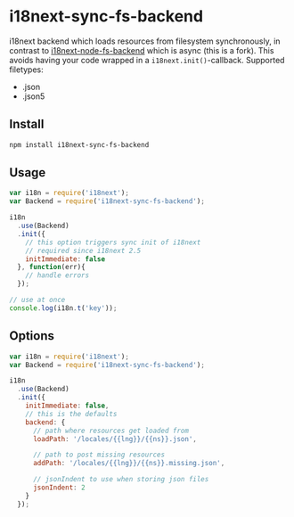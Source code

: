 # i18next-sync-fs-backend
i18next backend which loads resources from filesystem synchronously, in contrast to [i18next-node-fs-backend](https://github.com/i18next/i18next-node-fs-backend) which is async (this is a fork). This avoids having your code wrapped in a `i18next.init()`-callback. Supported filetypes:

- .json
- .json5

## Install

```sh
npm install i18next-sync-fs-backend
```

## Usage

```js
var i18n = require('i18next');
var Backend = require('i18next-sync-fs-backend');

i18n
  .use(Backend)
  .init({
    // this option triggers sync init of i18next
    // required since i18next 2.5
    initImmediate: false
  }, function(err){
    // handle errors
  });

// use at once
console.log(i18n.t('key'));
```


## Options

```js
var i18n = require('i18next');
var Backend = require('i18next-sync-fs-backend');

i18n
  .use(Backend)
  .init({
    initImmediate: false,
    // this is the defaults
    backend: {
      // path where resources get loaded from
      loadPath: '/locales/{{lng}}/{{ns}}.json',

      // path to post missing resources
      addPath: '/locales/{{lng}}/{{ns}}.missing.json',

      // jsonIndent to use when storing json files
      jsonIndent: 2
    }
  });
```
